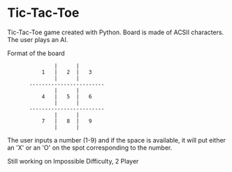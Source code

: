 # Tic-Tac-Toe
Tic-Tac-Toe game created with Python. Board is made of ACSII characters. The user plays an AI.

Format of the board


                   |      |
               1   |   2  |   3
                   |      |
           ------------------------
                   |      |
               4   |   5  |   6
                   |      |
           ------------------------
                   |      |
               7   |   8  |   9
                   |      |
                   
The user inputs a number (1-9) and if the space is available, it will put either an 'X' or an 'O' on the spot corresponding to the number.

Still working on Impossible Difficulty, 2 Player
